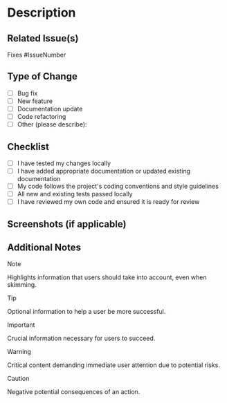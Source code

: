 # Description

<!-- Provide a brief description of the changes introduced by this pull request -->

## Related Issue(s)

<!-- If this pull request resolves any open issue(s), mention them here -->

Fixes #IssueNumber

## Type of Change

- [ ] Bug fix
- [ ] New feature
- [ ] Documentation update
- [ ] Code refactoring
- [ ] Other (please describe):

## Checklist

- [ ] I have tested my changes locally
- [ ] I have added appropriate documentation or updated existing documentation
- [ ] My code follows the project's coding conventions and style guidelines
- [ ] All new and existing tests passed locally
- [ ] I have reviewed my own code and ensured it is ready for review

## Screenshots (if applicable)

<!-- If your changes include visual changes, include screenshots or GIFs to demonstrate them -->

## Additional Notes

<!-- Add any additional information or context that may be relevant for reviewers -->

<!-- General Note -->
> [!NOTE]
> Highlights information that users should take into account, even when skimming.

<!-- General Tip -->
> [!TIP]
> Optional information to help a user be more successful.

<!-- Important Message -->
> [!IMPORTANT]
> Crucial information necessary for users to succeed.

<!-- Warning Message -->
> [!WARNING]
> Critical content demanding immediate user attention due to potential risks.

<!-- Critical message -->
> [!CAUTION]
> Negative potential consequences of an action.
